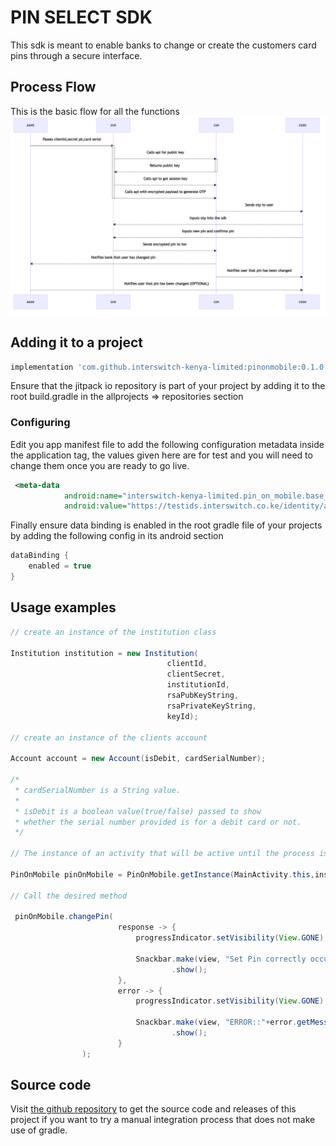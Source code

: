 # PIN SELECT SDK

This sdk is meant to enable banks to change or create the customers card pins through a secure interface.

## Process Flow

This is the basic flow for all the functions
![img.png](img.png)

## Adding it to a project
```groovy
implementation 'com.github.interswitch-kenya-limited:pinonmobile:0.1.0'
```

Ensure that the jitpack io repository is part of your project by adding it to the root build.gradle in the allprojects => repositories section

### Configuring
Edit you app manifest file to add the following configuration metadata inside the application tag, the values given here are for test and you will need to change them once you are ready to go live.

```xml
 <meta-data
            android:name="interswitch-kenya-limited.pin_on_mobile.base_url"
            android:value="https://testids.interswitch.co.ke/identity/api/v1/"/>
```
Finally ensure data binding is enabled in the root gradle file of your projects by adding the following config in its android section

```groovy
dataBinding {
    enabled = true
}
```

## Usage examples
```java
// create an instance of the institution class

Institution institution = new Institution(
                                   clientId,
                                   clientSecret,
                                   institutionId,
                                   rsaPubKeyString,
                                   rsaPrivateKeyString,
                                   keyId);
                                   
// create an instance of the clients account

Account account = new Account(isDebit, cardSerialNumber);

/*
 * cardSerialNumber is a String value.
 *
 * isDebit is a boolean value(true/false) passed to show 
 * whether the serial number provided is for a debit card or not.
 */

// The instance of an activity that will be active until the process is completed

PinOnMobile pinOnMobile = PinOnMobile.getInstance(MainActivity.this,institution,account);

// Call the desired method

 pinOnMobile.changePin(
                        response -> {
                            progressIndicator.setVisibility(View.GONE);

                            Snackbar.make(view, "Set Pin correctly occurred", Snackbar.LENGTH_LONG)
                                    .show();
                        },
                        error -> {
                            progressIndicator.setVisibility(View.GONE);
                            
                            Snackbar.make(view, "ERROR::"+error.getMessage(), Snackbar.LENGTH_LONG)
                                    .show();
                        }
                );

```

## Source code

Visit [the github repository](https://github.com/interswitch-kenya-limited/pin_on_mobile/tree/main/pinonmobile) to get the source code and releases of this project if you want to try a manual integration process that does not make use of gradle.
